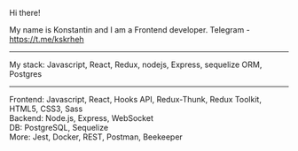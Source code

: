 Hi there!

My name is Konstantin and I am a Frontend developer.
Telegram - https://t.me/kskrheh
<hr>
My stack:
Javascript, React, Redux, nodejs, Express, sequelize ORM, Postgres
<hr>
Frontend: Javascript, React, Hooks API, Redux-Thunk, Redux Toolkit, HTML5, CSS3, Sass <br>
Backend: Node.js, Express, WebSocket <br>
DB: PostgreSQL, Sequelize <br>
More: Jest, Docker, REST, Postman, Beekeeper
